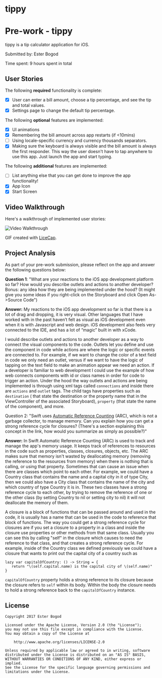 # tippy
# Pre-work - tippy

tippy is a tip calculator application for iOS.

Submitted by: Ester Bogod

Time spent: 9 hours spent in total

## User Stories

The following **required** functionality is complete:

* [x] User can enter a bill amount, choose a tip percentage, and see the tip and total values.
* [x] Settings page to change the default tip percentage.

The following **optional** features are implemented:
* [x] UI animations
* [x] Remembering the bill amount across app restarts (if <10mins)
* [ ] Using locale-specific currency and currency thousands separators.
* [x] Making sure the keyboard is always visible and the bill amount is always the first responder. This way the user doesn't have to tap anywhere to use this app. Just launch the app and start typing.

The following **additional** features are implemented:

- [ ] List anything else that you can get done to improve the app functionality!
- [x] App Icon
- [x] Start Screen

## Video Walkthrough 

Here's a walkthrough of implemented user stories:

<img src='http://i.imgur.com/dfjRpJy.gif' title='Video Walkthrough' width='' alt='Video Walkthrough' />

GIF created with [LiceCap](http://www.cockos.com/licecap/).

## Project Analysis

As part of your pre-work submission, please reflect on the app and answer the following questions below:

**Question 1**: "What are your reactions to the iOS app development platform so far? How would you describe outlets and actions to another developer? Bonus: any idea how they are being implemented under the hood? (It might give you some ideas if you right-click on the Storyboard and click Open As->Source Code")

**Answer:** My reactions to the iOS app development so far is that there is a lot of drag and dropping, it is very visual. Other languages that I have worked with in the past haven’t felt as visual as iOS development even when it is with Javascript and web design. iOS development also feels very connected to the IDE, and has a lot of “magic” built in with xCode.

I would describe outlets and actions to another developer as a way to connect the visual components to the code. Outlets let you define and use the component in code while actions are where the logic or specific events are connected to. For example, if we want to change the color of a text field in code we only need an outlet, versus if we want to have the logic of tapping on the text field to make an animation appear we need an action. If a developer is familiar to web development I could use the example of how web connects components with id or class names in order for code to trigger an action. Under the hood the way outlets and actions are being implemented is through using xml tags called `connections` and inside there are `actions` and `outlet` tags. The child tags have properties such as `destination` ( that state the destination or the property name that in the ViewController of the associated Storyboard), `property` (that state the name of the component), and more. 

Question 2: "Swift uses [Automatic Reference Counting](https://developer.apple.com/library/content/documentation/Swift/Conceptual/Swift_Programming_Language/AutomaticReferenceCounting.html#//apple_ref/doc/uid/TP40014097-CH20-ID49) (ARC), which is not a garbage collector, to manage memory. Can you explain how you can get a strong reference cycle for closures? (There's a section explaining this concept in the link, how would you summarize as simply as possible?)"

**Answer:** In Swift Automatic Reference Counting (ARC) is used to track and manage the app's memory usage. It keeps track of references to resources in the code such as properties, classes, closures, objects, etc. The ARC makes sure that memory isn't wasted by deallocating memory (removing the reference to the resources from memory) when there is nothing that is calling, or using that property. Sometimes that can cause an issue when there are classes which point to each other. For example, we could have a Country class that contains the name and a capital city in it of type City, then we could also have a City class that contains the name of the city and which country of type Country it is in. These two classes have a strong reference cycle to each other, by trying to remove the reference of one or the other class (by setting Country to nil or setting city to nil) it will not deallocate the memory of them. 

A closure is a block of functions that can be passed around and used in the code, it is usually has a name that can be used in the code to reference that block of functions. The way you could get a strong reference cycle for closures are if you set a closure to a property in a class and inside the closure use properties or other methods from that same class. Usually you can see this by calling "self" in the closure which causes to need the reference to that class, and that creates a strong reference cycle. For example, inside of the Country class we defined previously we could have a closure that wants to print out the capital city of a country such as 
```
lazy var capitalOfCountry: () -> String = {
   return "\(self.capital.name) is the capital city of \(self.name)"
}
```
`capitalOfCountry` property holds a strong reference to its closure because the closure refers to `self` within its body. Within the body the closure needs to hold a strong reference back to the `capitalOfCountry` instance.


## License

    Copyright 2017 Ester Bogod

    Licensed under the Apache License, Version 2.0 (the "License");
    you may not use this file except in compliance with the License.
    You may obtain a copy of the License at

        http://www.apache.org/licenses/LICENSE-2.0

    Unless required by applicable law or agreed to in writing, software
    distributed under the License is distributed on an "AS IS" BASIS,
    WITHOUT WARRANTIES OR CONDITIONS OF ANY KIND, either express or implied.
    See the License for the specific language governing permissions and
    limitations under the License.


